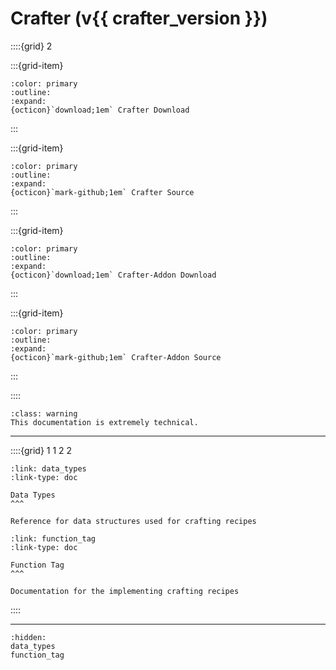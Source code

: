 # Crafter (v{{ crafter_version }})

::::{grid} 2

:::{grid-item}
```{button-link} https://api.smithed.dev/download?pack=smithed:crafter
:color: primary
:outline:
:expand:
{octicon}`download;1em` Crafter Download
```
:::

:::{grid-item}
```{button-link} https://github.com/Smithed-MC/Libraries/tree/main/smithed_libraries/packs/crafter/
:color: primary
:outline:
:expand:
{octicon}`mark-github;1em` Crafter Source
```
:::

:::{grid-item}
```{button-link} https://api.smithed.dev/download?pack=smithed:crafter-addon
:color: primary
:outline:
:expand:
{octicon}`download;1em` Crafter-Addon Download
```
:::

:::{grid-item}
```{button-link} https://github.com/Smithed-MC/Libraries/tree/main/smithed_libraries/packs/crafter-addon/
:color: primary
:outline:
:expand:
{octicon}`mark-github;1em` Crafter-Addon Source
```
:::

::::

```{admonition} Disclaimer 
:class: warning 
This documentation is extremely technical.
```

---

::::{grid} 1 1 2 2
```{grid-item-card}
:link: data_types
:link-type: doc

Data Types
^^^

Reference for data structures used for crafting recipes
```

```{grid-item-card}
:link: function_tag
:link-type: doc

Function Tag
^^^

Documentation for the implementing crafting recipes
```

::::

---


```{toctree}
:hidden:
data_types
function_tag
```
